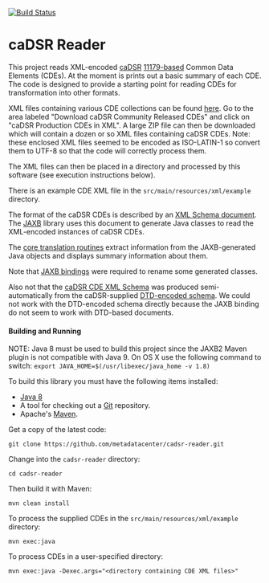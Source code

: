 
[![Build Status](https://travis-ci.org/metadatacenter/cadsr-reader.svg?branch=master)](https://travis-ci.org/metadatacenter/cadsr-reader)

caDSR Reader
============

This project reads XML-encoded [caDSR](https://wiki.nci.nih.gov/display/caDSR/caDSR+Wiki) [11179-based](http://metadata-standards.org/11179/)
Common Data Elements (CDEs).
At the moment is prints out a basic summary of each CDE. 
The code is designed to provide a starting point for reading CDEs for transformation into other formats.

XML files containing various CDE collections can be found [here](https://wiki.nci.nih.gov/display/caDSR/caDSR+Hosted+Data+Standards%2C+Downloads%2C+and+Transformation+Utilities).
Go to the area labeled "Download caDSR Community Released CDEs" and click on "caDSR Production CDEs in XML".
A large ZIP file can then be downloaded which will contain a dozen or so XML files containing caDSR CDEs.
Note: these enclosed XML files seemed to be encoded as ISO-LATIN-1 so convert them to UTF-8 so that the code will correctly process them.

The XML files can then be placed in a directory and processed by this software (see execution instructions below).

There is an example CDE XML file in the ```src/main/resources/xml/example``` directory.

The format of the caDSR CDEs is described by an [XML Schema document](https://github.com/metadatacenter/cadsr2cedar/blob/master/src/main/resources/xsd/DataElement_V4.0.xsd).
The [JAXB](http://www.oracle.com/technetwork/articles/javase/index-140168.html) library uses this document to generate Java classes to read the XML-encoded instances of caDSR CDEs.

The [core translation routines](https://github.com/metadatacenter/cadsr2cedar/blob/master/src/main/java/org/metadatacenter/ingestor/cadsr/CDEXMLInstances2CEDARCDEInstances.java)
extract information from the JAXB-generated Java objects and displays summary information about them.

Note that [JAXB bindings](https://github.com/metadatacenter/cadsr2cedar/blob/master/src/main/resources/xjb/bindings.xjb)
were required to rename some generated classes.

Also not that the [caDSR CDE XML Schema](https://github.com/metadatacenter/cadsr2cedar/blob/master/src/main/resources/xsd/DataElement_V4.0.xsd)
was produced semi-automatically from the caDSR-supplied [DTD-encoded schema](https://github.com/metadatacenter/cadsr2cedar/blob/master/src/main/resources/dtd/DataElement_V4.0.dtd).
We could not work with the DTD-encoded schema directly because the JAXB binding do not seem to work with DTD-based documents.

#### Building and Running

NOTE: Java 8 must be used to build this project since the JAXB2 Maven plugin is not compatible with Java 9.
On OS X use the following command to switch: ```export JAVA_HOME=$(/usr/libexec/java_home -v 1.8)```

To build this library you must have the following items installed:

+ [Java 8](http://www.oracle.com/technetwork/java/javase/downloads/index.html)
+ A tool for checking out a [Git](http://git-scm.com/) repository.
+ Apache's [Maven](http://maven.apache.org/index.html).

Get a copy of the latest code:

    git clone https://github.com/metadatacenter/cadsr-reader.git

Change into the ```cadsr-reader``` directory:

    cd cadsr-reader 

Then build it with Maven:

    mvn clean install

To process the supplied CDEs in the ```src/main/resources/xml/example``` directory:

    mvn exec:java

To process CDEs in a user-specified directory:

    mvn exec:java -Dexec.args="<directory containing CDE XML files>"
